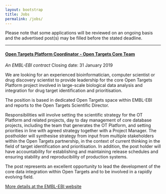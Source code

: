 ```yaml
---
layout: bootstrap
title: Jobs
permalink: /jobs/
---
```

Please note that some applications will be reviewed on an ongoing basis and the advertised post(s) may be filled before the stated deadline. 


***

#### [Open Targets Platform Coordinator - Open Targets Core Team](https://www.embl.de/jobs/searchjobs/index.php?ref=EBI01323)
*An EMBL-EBI contract*
Closing date: 31 January 2019

We are looking for an experienced bioinformatician, computer scientist or drug discovery scientist to provide leadership for the core Open Targets Platform project involved in large-scale biological data analysis and integration for drug target identification and prioritisation.

The position is based in dedicated Open Targets space within EMBL-EBI and reports to the Open Targets Scientific Director.

Responsibilities will involve setting the scientific strategy for the OT Platform and related projects, day to day management of core database projects, including the team that generates the OT Platform, and setting priorities in line with agreed strategy together with a Project Manager. The postholder will synthesise strategy from input from multiple stakeholders within the Open Targets partnership, in the context of current thinking in the field of target identification and prioritisation. In addition, the post holder will have accountability for establishing and maintaining release schedules and ensuring stability and reproducibility of production systems.

The post represents an excellent opportunity to lead the development of the core data integration within Open Targets and to be involved in a rapidly evolving field.

[More details at the EMBL-EBI website](https://www.embl.de/jobs/searchjobs/index.php?ref=EBI01323)
